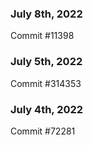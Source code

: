 ### July 8th, 2022

Commit #11398

### July 5th, 2022

Commit #314353


### July 4th, 2022

Commit #72281
